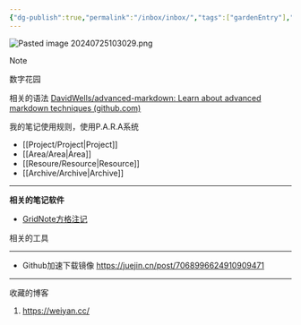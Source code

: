 ```yaml
---
{"dg-publish":true,"permalink":"/inbox/inbox/","tags":["gardenEntry"],"noteIcon":""}
---
```


![Pasted image 20240725103029.png](/img/user/Pasted%20image%2020240725103029.png)


> [!NOTE]  
> 数字花园

相关的语法 [DavidWells/advanced-markdown: Learn about advanced markdown techniques (github.com)](https://github.com/DavidWells/advanced-markdown)


我的笔记使用规则，使用P.A.R.A系统

* [[Project/Project\|Project]]
* [[Area/Area\|Area]]
* [[Resoure/Resource\|Resource]]
* [[Archive/Archive\|Archive]]



---
**相关的笔记软件**

* [GridNote方格注记](https://gridnote.cn/#/landing#home)

相关的工具

---

* Github加速下载镜像 https://juejin.cn/post/7068996624910909471

---

收藏的博客

1. https://weiyan.cc/